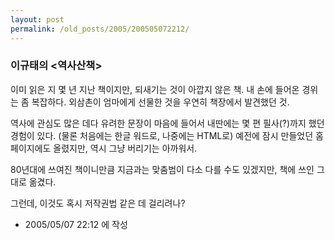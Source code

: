 ```yaml
---
layout: post
permalink: /old_posts/2005/200505072212/
---
```


### 이규태의 &lt;역사산책&gt;

이미 읽은 지 몇 년 지난 책이지만, 되새기는 것이 아깝지 않은 책.
내 손에 들어온 경위는 좀 복잡하다. 외삼촌이 엄마에게 선물한 것을 우연히 책장에서 발견했던 것.

역사에 관심도 많은 데다 유려한 문장이 마음에 들어서 내딴에는 몇 편 필사(?)까지 했던 경험이 있다. (물론 처음에는 한글 워드로, 나중에는 HTML로)
예전에 잠시 만들었던 홈페이지에도 올렸지만, 역시 그냥 버리기는 아까워서.

80년대에 쓰여진 책이니만큼 지금과는 맞춤범이 다소 다를 수도 있겠지만, 책에 쓰인 그대로 옮겼다.


그런데, 이것도 혹시 저작권법 같은 데 걸리려나? 




- 2005/05/07 22:12 에 작성